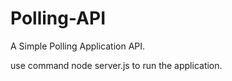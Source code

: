 # Polling-API

A Simple Polling Application API.

use command node server.js to run the application.
